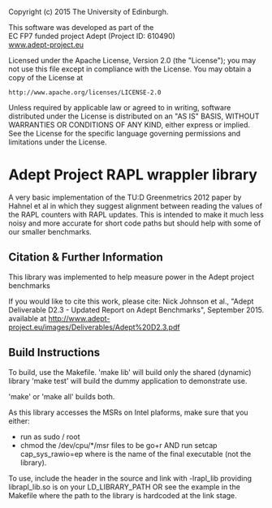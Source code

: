 Copyright (c) 2015 The University of Edinburgh.
 
This software was developed as part of the                       
EC FP7 funded project Adept (Project ID: 610490)                 
    www.adept-project.eu                                            

Licensed under the Apache License, Version 2.0 (the "License");
you may not use this file except in compliance with the License.
You may obtain a copy of the License at

    http://www.apache.org/licenses/LICENSE-2.0

Unless required by applicable law or agreed to in writing, software
distributed under the License is distributed on an "AS IS" BASIS,
WITHOUT WARRANTIES OR CONDITIONS OF ANY KIND, either express or implied.
See the License for the specific language governing permissions and
limitations under the License.

# Adept Project RAPL wrappler library

A very basic implementation of the TU:D Greenmetrics 2012 paper by Hahnel et al
in which they suggest alignment between reading the values of the RAPL counters
with RAPL updates. This is intended to make it much less noisy and more accurate
for short code paths but should help with some of our smaller benchmarks.

## Citation & Further Information
This library was implemented to help measure power in the Adept project benchmarks

If you would like to cite this work, please cite:
Nick Johnson et al., "Adept Deliverable D2.3 - Updated Report on Adept Benchmarks", September 2015.
available at http://www.adept-project.eu/images/Deliverables/Adept%20D2.3.pdf

## Build Instructions

To build, use the Makefile.
'make lib' will build only the shared (dynamic) library
'make test' will build the dummy application to demonstrate use.

'make' or 'make all' builds both.

As this library accesses the MSRs on Intel plaforms, make sure that you either:
+ run as sudo / root
+ chmod the /dev/cpu/*/msr files to be go+r AND run setcap cap_sys_rawio=ep <exe>
where <exe> is the name of the final executable (not the library).

To use, include the header in the source and link with -lrapl_lib providing
librapl_lib.so is on your LD_LIBRARY_PATH OR see the example in the Makefile
where the path to the library is hardcoded at the link stage.